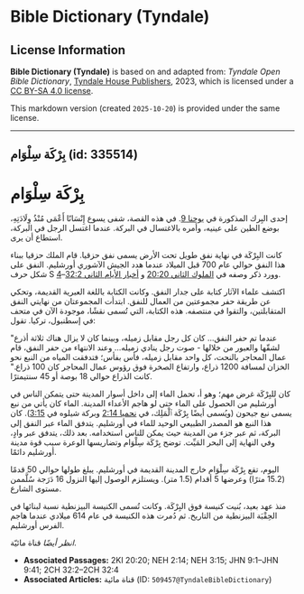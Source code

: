 # Bible Dictionary (Tyndale)

## License Information

**Bible Dictionary (Tyndale)** is based on and adapted from: _Tyndale Open Bible Dictionary_, [Tyndale House Publishers](https://tyndaleopenresources.com/), 2023, which is licensed under a [CC BY-SA 4.0 license](https://creativecommons.org/licenses/by-sa/4.0/legalcode.en).

This markdown version (created `2025-10-20`) is provided under the same license.



--------------------------------

## بِرْكَة سِلْوَام (id: 335514)

بِرْكَة سِلْوَام
================

إحدى البِرك المذكورة في [يوحنا 9](https://ref.ly/John9:1-John9:41). في هذه القصة، شفى يسوع إِنْسَانًا أَعْمَى مُنْذُ وِلَادَتِهِ، بوضع الطين على عينيه، وأمره بالاغتسال في البركة. عندما اغتسل الرجل في البركة، استطاع أن يرى.

كانت البِرْكَة في نهاية نفق طويل تحت الأرض يسمى نفق حزقيا. قام الملك حزقيا ببناء هذا النفق حوالي عام 700 قبل الميلاد عندما هدد الجيش الآشوري أورشليم. النفق على شكل حرف S وورد ذكر وصفه في [الملوك الثاني 20:20](https://ref.ly/2Kgs20:20) و [أخبار الأيام الثاني 32:2](https://ref.ly/2Chr32:2-2Chr32:4)–[4](https://ref.ly/2Chr32:2-2Chr32:4).

اكتشف علماء الآثار كتابة على جدار النفق. وكانت الكتابة باللغة العبرية القديمة، وتحكي عن طريقة حفر مجموعتين من العمال للنفق. ابتدأت المجموعتان من نهايتي النفق المتقابلتين، والتقوا في منتصفه. هذه الكتابة، التي تُسمى نقشًا، موجودة الآن في متحف في إسطنبول، تركيا. تقول:

"عندما تم حفر النفق... كان كل رجل مقابل زميله، وبينما كان لا يزال هناك ثلاثة أذرع لشقّها والعبور من خلالها \- صوت رجل ينادي زميله... وعند الانتهاء من حفر النفق، قام عمال المحاجر بالنحت، كل واحد مقابل زميله، فأس بفأس؛ فتدفقت المياه من النبع نحو الخزان لمسافة 1200 ذراع، وارتفاع الصخرة فوق رؤوس عمال المحاجر كان 100 ذراع." كانت الذراع حوالي 18 بوصة أو 45 سنتيمترًا.

كان للبِرْكَة غرض مهم؛ وهو أ، تحمل الماء إلى داخل أسوار المدينة حتى يتمكن الناس في أورشليم من الحصول على الماء حتى لو هاجم الأعداء المدينة. الماء كان يأتي من نبع يسمى نبع جيحون (ويُسمى أيضًا بِرْكَة ٱلْمَلِك، في [نحميا 2:14](https://ref.ly/Neh2:14) وبركة شيلوه في [3:15](https://ref.ly/Neh3:15)). كان هذا النبع هو المصدر الطبيعي الوحيد للماء في أورشليم. يتدفق الماء عبر النفق إلى البركة، ثم عبر جزء من المدينة حيث يمكن للناس استخدامه. بعد ذلك، يتدفق عبر وادٍ، وفي النهاية إلى البحر المَيِّت. توضح بِرْكَة سِلْوَام وتضاريسها الوعرة سبب قوة مدينة أورشليم دائمًا.

اليوم، تقع بِرْكَة سِلْوَام خارج المدينة القديمة في أورشليم. يبلغ طولها حوالي 50 قدمًا (15\.2 مترًا) وعرضها 5 أقدام (1\.5 متر). ويستلزم الوصول إليها النزول 16 دَرَجة سُلَّممن مستوى الشارع.

منذ عهد بعيد، بُنيت كنيسة فوق البِرْكَة. وكانت تُسمى الكنيسة البيزنطية نسبة لبنائها في الحِقْبَة البيزنطية من التاريخ. ثم دُمرت هذه الكنيسة في عام 614 ميلادي عندما هاجم الفرس أورشليم.

*انظر أيضًا* قناة مائيّة.

* **Associated Passages:** 2KI 20:20; NEH 2:14; NEH 3:15; JHN 9:1–JHN 9:41; 2CH 32:2–2CH 32:4
* **Associated Articles:** قناة مائية (ID: `509457@TyndaleBibleDictionary`)

